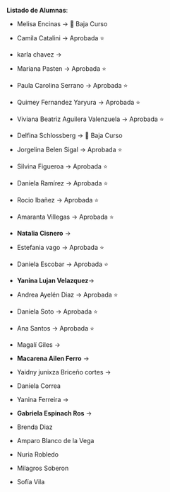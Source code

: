 **Listado de Alumnas**:

- Melisa Encinas -> 🔴 Baja Curso
- Camila Catalini -> Aprobada ⭐ 
- karla chavez -> 
- Mariana Pasten -> Aprobada ⭐ 

- Paula Carolina Serrano -> Aprobada ⭐
- Quimey Fernandez Yaryura -> Aprobada ⭐
- Viviana Beatriz Aguilera Valenzuela -> Aprobada ⭐
- Delfina Schlossberg -> 🔴 Baja Curso

- Jorgelina Belen Sigal -> Aprobada ⭐

- Silvina Figueroa -> Aprobada ⭐
- Daniela Ramírez -> Aprobada ⭐
- Rocio Ibañez -> Aprobada ⭐
- Amaranta Villegas -> Aprobada ⭐

- **Natalia Cisnero** -> 
- Estefania vago -> Aprobada ⭐
- Daniela Escobar -> Aprobada ⭐
- **Yanina Lujan Velazquez**-> 

- Andrea Ayelén Diaz -> Aprobada ⭐
- Daniela Soto -> Aprobada ⭐
- Ana Santos -> Aprobada ⭐
- Magalí Giles ->  

- **Macarena Ailen Ferro** -> 
- Yaidny junixza Briceño cortes ->
- Daniela Correa
- Yanina Ferreira ->  

- **Gabriela Espinach Ros** -> 
- Brenda Diaz
- Amparo Blanco de la Vega

- Nuria Robledo
- Milagros Soberon
- Sofía Vila
